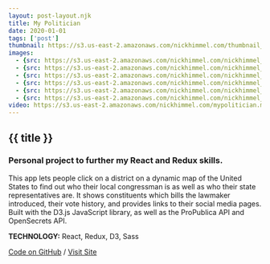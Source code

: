 ```yaml
---
layout: post-layout.njk
title: My Politician
date: 2020-01-01
tags: ['post']
thumbnail: https://s3.us-east-2.amazonaws.com/nickhimmel.com/thumbnail_my_politician.png
images:
  - {src: https://s3.us-east-2.amazonaws.com/nickhimmel.com/nickhimmel_mypolitician_001.jpg, alt: Screenshot of My Politician}
  - {src: https://s3.us-east-2.amazonaws.com/nickhimmel.com/nickhimmel_mypolitician_002.jpg, alt: Screenshot of My Politician}
  - {src: https://s3.us-east-2.amazonaws.com/nickhimmel.com/nickhimmel_mypolitician_003.jpg, alt: Screenshot of My Politician}
  - {src: https://s3.us-east-2.amazonaws.com/nickhimmel.com/nickhimmel_mypolitician_004.jpg, alt: Screenshot of My Politician}
  - {src: https://s3.us-east-2.amazonaws.com/nickhimmel.com/nickhimmel_mypolitician_005.jpg, alt: Screenshot of My Politician}
  - {src: https://s3.us-east-2.amazonaws.com/nickhimmel.com/nickhimmel_mypolitician_006.jpg, alt: Screenshot of My Politician}
video: https://s3.us-east-2.amazonaws.com/nickhimmel.com/mypolitician.mp4
---
```


## {{ title }}
### Personal project to further my React and Redux skills.

This app lets people click on a district on a dynamic map of the United States to find out who their local congressman is as well as who their state representatives are. It shows constituents which bills the lawmaker introduced, their vote history, and provides links to their social media pages. Built with the D3.js JavaScript library, as well as the ProPublica API and OpenSecrets API.

**TECHNOLOGY:** React, Redux, D3, Sass

<a href="https://github.com/NickHimmel/my-politician-app" target="_blank">Code on GitHub</a> / <a href="https://nickhimmel.github.io/my-politician-app/" target="_blank">Visit Site</a>
